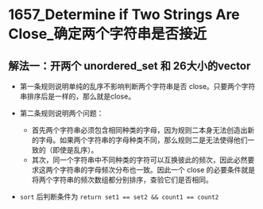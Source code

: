 # 1657_Determine if Two Strings Are Close_确定两个字符串是否接近

## 解法一：开两个 unordered_set 和 26大小的vector

- 第一条规则说明单纯的乱序不影响判断两个字符串是否 close。只要两个字符串排序后是一样的，那么就是close。

- 第二条规则说明两个问题：
  - 首先两个字符串必须包含相同种类的字母，因为规则二本身无法创造出新的字母。如果两个字符串的字母种类不同，那么规则二是无法使得他们一致的（即使是乱序）。
  - 其次，同一个字符串中不同种类的字符可以互换彼此的频次，因此必然要求这两个字符串的字母频次分布也一致。因此一个 close 的必要条件就是将两个字符串的频次数组都分别排序，查验它们是否相同。

- `sort` 后判断条件为 `return set1 == set2 && count1 == count2`
